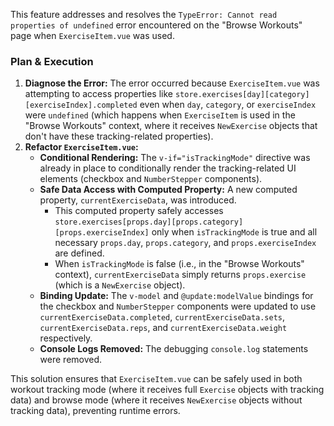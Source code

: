 This feature addresses and resolves the `TypeError: Cannot read properties of undefined` error encountered on the "Browse Workouts" page when `ExerciseItem.vue` was used.

### Plan & Execution

1.  **Diagnose the Error:** The error occurred because `ExerciseItem.vue` was attempting to access properties like `store.exercises[day][category][exerciseIndex].completed` even when `day`, `category`, or `exerciseIndex` were `undefined` (which happens when `ExerciseItem` is used in the "Browse Workouts" context, where it receives `NewExercise` objects that don't have these tracking-related properties).
2.  **Refactor `ExerciseItem.vue`:**
    *   **Conditional Rendering:** The `v-if="isTrackingMode"` directive was already in place to conditionally render the tracking-related UI elements (checkbox and `NumberStepper` components).
    *   **Safe Data Access with Computed Property:** A new computed property, `currentExerciseData`, was introduced.
        *   This computed property safely accesses `store.exercises[props.day][props.category][props.exerciseIndex]` only when `isTrackingMode` is true and all necessary `props.day`, `props.category`, and `props.exerciseIndex` are defined.
        *   When `isTrackingMode` is false (i.e., in the "Browse Workouts" context), `currentExerciseData` simply returns `props.exercise` (which is a `NewExercise` object).
    *   **Binding Update:** The `v-model` and `@update:modelValue` bindings for the checkbox and `NumberStepper` components were updated to use `currentExerciseData.completed`, `currentExerciseData.sets`, `currentExerciseData.reps`, and `currentExerciseData.weight` respectively.
    *   **Console Logs Removed:** The debugging `console.log` statements were removed.

This solution ensures that `ExerciseItem.vue` can be safely used in both workout tracking mode (where it receives full `Exercise` objects with tracking data) and browse mode (where it receives `NewExercise` objects without tracking data), preventing runtime errors.